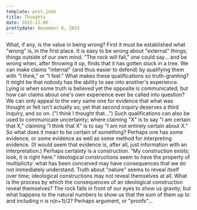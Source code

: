```yaml
---
template: post.jade
title: Thoughts
date: 2015-11-06
prettydate: November 6, 2015
---
```


What, if any, is the value in being wrong? First it must be established what
"wrong" is, in the first place. It is easy to be wrong about "external" things;
things outside of our own mind. "The rock will fall," one could say... and be
wrong when, after throwing it up, finds that it has gotten stuck in a tree. We
can make claims "internal" (and thus easier to defend) by qualifying them with
"I think," or "I feel." What makes these qualifications so truth-granting? It
might be that nobody has the ability to see into another's experience. Lying is
when some truth is believed yet the opposite is communicated; but how can claims
about one's own experience ever be called into question? We can only appeal to
the very same one for evidence that what was thought or felt isn't actually so;
yet that second inquiry deserves a third inquiry, and so on. ("I think I thought
that...") Such qualifications can also be used to communicate uncertainty; where
claiming "X" is to say "I am certain that X," claiming "I think that X" is to
say "I am not entirely certain about X." So what does it mean to be certain of
something? Perhaps one has some evidence, or some evidence as well as some
method for interpreting evidence. (It would seem that evidence is, after all,
just information with an interpretation.) Perhaps certainty is a construction.
"My construction exists; look, it is right here." Ideological constructions seem
to have the property of multiplicity: what has been conceived may have
consequences that we do not immediately understand. Truth about "nature" seems
to reveal itself over time; ideological constructions may not reveal themselves
at all. What is the process by which the consequences of an ideological
construction reveal themselves? The rock falls in front of our eyes to show us
gravity; but what happens to the natural numbers to show us that the sum of them
up to and including n is n(n+1)/2? Perhaps argument, or "proofs"...
